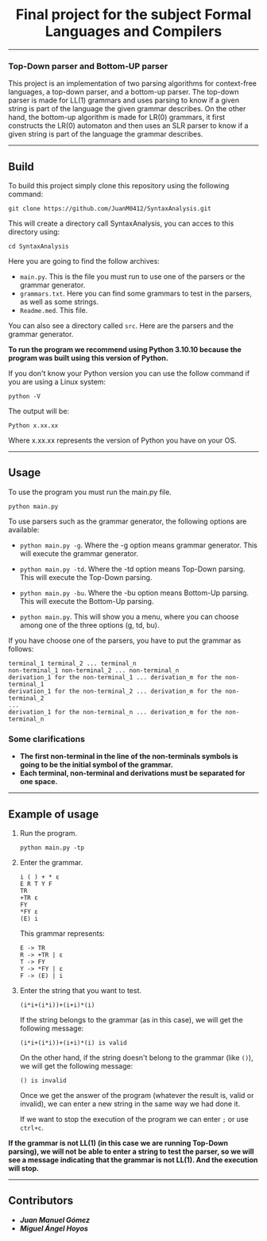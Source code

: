 <div align="center">

# Final project for the subject Formal Languages and Compilers

</div>

***

### Top-Down parser and Bottom-UP parser
This project is an implementation of two parsing algorithms for context-free languages, a top-down parser, and a bottom-up parser. The top-down parser is made for LL(1) grammars and uses parsing to know if a given string is part of the language the given grammar describes. On the other hand, the bottom-up algorithm is made for LR(0) grammars, it first constructs the LR(0) automaton and then uses an SLR parser to know if a given string is part of the language the grammar describes.

***

## Build
To build this project simply clone this repository using the following command:
```
git clone https://github.com/JuanM0412/SyntaxAnalysis.git
```
This will create a directory call SyntaxAnalysis, you can acces to this directory using:
```
cd SyntaxAnalysis
```
Here you are going to find the follow archives:

* `main.py`. This is the file you must run to use one of the parsers or the grammar generator.
* `grammars.txt`. Here you can find some grammars to test in the parsers, as well as some strings.
* `Readme.med`. This file.

You can also see a directory called `src`. Here are the parsers and the grammar generator.

**To run the program we recommend using Python 3.10.10 because the program was built using this version of Python.**

If you don't know your Python version you can use the follow command if you are using a Linux system:
```
python -V
```
The output will be:
```
Python x.xx.xx
```
Where x.xx.xx represents the version of Python you have on your OS.

***

## Usage
To use the program you must run the main.py file.
```
python main.py
```
To use parsers such as the grammar generator, the following options are available:

* `python main.py -g`. Where the -g option means grammar generator. This will execute the grammar generator.

* `python main.py -td`. Where the -td option means Top-Down parsing. This will execute the Top-Down parsing.

* `python main.py -bu`. Where the -bu option means Bottom-Up parsing. This will execute the Bottom-Up parsing.

* `python main.py`. This will show you a menu, where you can choose among one of the three options (g, td, bu).

If you have choose one of the parsers, you have to put the grammar as follows:
```
terminal_1 terminal_2 ... terminal_n
non-terminal_1 non-terminal_2 ... non-terminal_n
derivation_1 for the non-terminal_1 ... derivation_m for the non-terminal_1
derivation_1 for the non-terminal_2 ... derivation_m for the non-terminal_2
...
derivation_1 for the non-terminal_n ... derivation_m for the non-terminal_n
```

### Some clarifications
* **The first non-terminal in the line of the non-terminals symbols is going to be the initial symbol of the grammar.**
* **Each terminal, non-terminal and derivations must be separated for one space.**

***

## Example of usage
1. Run the program. 
    ```
    python main.py -tp
    ```
2. Enter the grammar.
    ```
    i ( ) + * ε
    E R T Y F
    TR
    +TR ε
    FY
    *FY ε
    (E) i
    ```
    This grammar represents:
    ```
    E -> TR
    R -> +TR | ε
    T -> FY
    Y -> *FY | ε
    F -> (E) | i
    ```
3. Enter the string that you want to test.
    ```
    (i*i+(i*i))+(i+i)*(i)
    ```
    If the string belongs to the grammar (as in this case), we will get the following message:
    ```
    (i*i+(i*i))+(i+i)*(i) is valid
    ```
    On the other hand, if the string doesn't belong to the grammar (like `()`), we will get the following message:
    ```
    () is invalid
    ```
    Once we get the answer of the program (whatever the result is, valid or invalid), we can enter a new string in the same way we had done it.

    If we want to stop the execution of the program we can enter `;` or use `ctrl+c`.

**If the grammar is not LL(1) (in this case we are running Top-Down parsing), we will not be able to enter a string to test the parser, so we will see a message indicating that the grammar is not LL(1). And the execution will stop.**

***

## Contributors
* ***Juan Manuel Gómez***
* ***Miguel Ángel Hoyos***